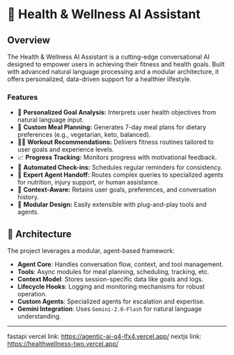 # 🧠 Health & Wellness AI Assistant

## Overview
The Health & Wellness AI Assistant is a cutting-edge conversational AI designed to empower users in achieving their fitness and health goals. Built with advanced natural language processing and a modular architecture, it offers personalized, data-driven support for a healthier lifestyle.

### Features
- 🎯 **Personalized Goal Analysis:** Interprets user health objectives from natural language input.
- 🥗 **Custom Meal Planning:** Generates 7-day meal plans for dietary preferences (e.g., vegetarian, keto, balanced).
- 🏋️‍♀️ **Workout Recommendations:** Delivers fitness routines tailored to user goals and experience levels.
- 📈 **Progress Tracking:** Monitors progress with motivational feedback.
- 📅 **Automated Check-ins:** Schedules regular reminders for consistency.
- 🤖 **Expert Agent Handoff:** Routes complex queries to specialized agents for nutrition, injury support, or human assistance.
- 🧠 **Context-Aware:** Retains user goals, preferences, and conversation history.
- 🧱 **Modular Design:** Easily extensible with plug-and-play tools and agents.

## 🚀 Architecture
The project leverages a modular, agent-based framework:

- **Agent Core**: Handles conversation flow, context, and tool management.
- **Tools**: Async modules for meal planning, scheduling, tracking, etc.
- **Context Model**: Stores session-specific data like goals and logs.
- **Lifecycle Hooks**: Logging and monitoring mechanisms for robust operation.
- **Custom Agents**: Specialized agents for escalation and expertise.
- **Gemini Integration**: Uses `Gemini-2.0-Flash` for natural language understanding.

---  
fastapi vercel link: https://agentic-ai-q4-lfx4.vercel.app/
nextjs link: https://healthwellness-two.vercel.app/


